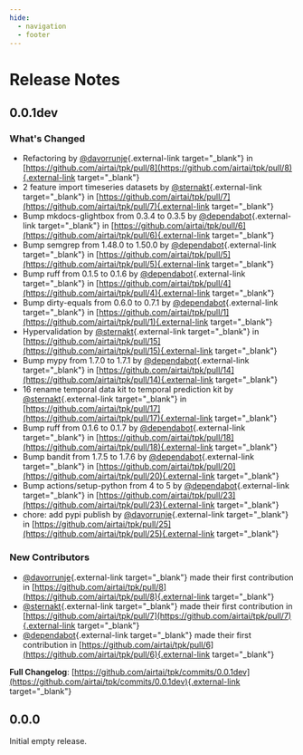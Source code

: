 ```yaml
---
hide:
  - navigation
  - footer
---
```


# Release Notes

## 0.0.1dev

### What's Changed
* Refactoring by [@davorrunje](https://github.com/davorrunje){.external-link target="_blank"} in [https://github.com/airtai/tpk/pull/8](https://github.com/airtai/tpk/pull/8){.external-link target="_blank"}
* 2 feature import timeseries datasets by [@sternakt](https://github.com/sternakt){.external-link target="_blank"} in [https://github.com/airtai/tpk/pull/7](https://github.com/airtai/tpk/pull/7){.external-link target="_blank"}
* Bump mkdocs-glightbox from 0.3.4 to 0.3.5 by [@dependabot](https://github.com/dependabot){.external-link target="_blank"} in [https://github.com/airtai/tpk/pull/6](https://github.com/airtai/tpk/pull/6){.external-link target="_blank"}
* Bump semgrep from 1.48.0 to 1.50.0 by [@dependabot](https://github.com/dependabot){.external-link target="_blank"} in [https://github.com/airtai/tpk/pull/5](https://github.com/airtai/tpk/pull/5){.external-link target="_blank"}
* Bump ruff from 0.1.5 to 0.1.6 by [@dependabot](https://github.com/dependabot){.external-link target="_blank"} in [https://github.com/airtai/tpk/pull/4](https://github.com/airtai/tpk/pull/4){.external-link target="_blank"}
* Bump dirty-equals from 0.6.0 to 0.7.1 by [@dependabot](https://github.com/dependabot){.external-link target="_blank"} in [https://github.com/airtai/tpk/pull/1](https://github.com/airtai/tpk/pull/1){.external-link target="_blank"}
* Hypervalidation by [@sternakt](https://github.com/sternakt){.external-link target="_blank"} in [https://github.com/airtai/tpk/pull/15](https://github.com/airtai/tpk/pull/15){.external-link target="_blank"}
* Bump mypy from 1.7.0 to 1.7.1 by [@dependabot](https://github.com/dependabot){.external-link target="_blank"} in [https://github.com/airtai/tpk/pull/14](https://github.com/airtai/tpk/pull/14){.external-link target="_blank"}
* 16 rename temporal data kit to temporal prediction kit by [@sternakt](https://github.com/sternakt){.external-link target="_blank"} in [https://github.com/airtai/tpk/pull/17](https://github.com/airtai/tpk/pull/17){.external-link target="_blank"}
* Bump ruff from 0.1.6 to 0.1.7 by [@dependabot](https://github.com/dependabot){.external-link target="_blank"} in [https://github.com/airtai/tpk/pull/18](https://github.com/airtai/tpk/pull/18){.external-link target="_blank"}
* Bump bandit from 1.7.5 to 1.7.6 by [@dependabot](https://github.com/dependabot){.external-link target="_blank"} in [https://github.com/airtai/tpk/pull/20](https://github.com/airtai/tpk/pull/20){.external-link target="_blank"}
* Bump actions/setup-python from 4 to 5 by [@dependabot](https://github.com/dependabot){.external-link target="_blank"} in [https://github.com/airtai/tpk/pull/23](https://github.com/airtai/tpk/pull/23){.external-link target="_blank"}
* chore: add pypi publish by [@davorrunje](https://github.com/davorrunje){.external-link target="_blank"} in [https://github.com/airtai/tpk/pull/25](https://github.com/airtai/tpk/pull/25){.external-link target="_blank"}

### New Contributors
* [@davorrunje](https://github.com/davorrunje){.external-link target="_blank"} made their first contribution in [https://github.com/airtai/tpk/pull/8](https://github.com/airtai/tpk/pull/8){.external-link target="_blank"}
* [@sternakt](https://github.com/sternakt){.external-link target="_blank"} made their first contribution in [https://github.com/airtai/tpk/pull/7](https://github.com/airtai/tpk/pull/7){.external-link target="_blank"}
* [@dependabot](https://github.com/dependabot){.external-link target="_blank"} made their first contribution in [https://github.com/airtai/tpk/pull/6](https://github.com/airtai/tpk/pull/6){.external-link target="_blank"}

**Full Changelog**: [https://github.com/airtai/tpk/commits/0.0.1dev](https://github.com/airtai/tpk/commits/0.0.1dev){.external-link target="_blank"}

## 0.0.0

Initial empty release.
